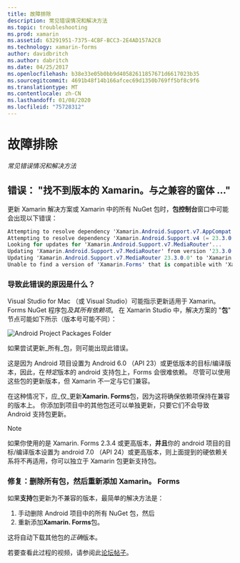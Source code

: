```yaml
---
title: 故障排除
description: 常见错误情况和解决方法
ms.topic: troubleshooting
ms.prod: xamarin
ms.assetid: 63291951-7375-4CBF-BCC3-2E4AD157A2C8
ms.technology: xamarin-forms
author: davidbritch
ms.author: dabritch
ms.date: 04/25/2017
ms.openlocfilehash: b38e33e05b0bb9d40582611857671d6617023b35
ms.sourcegitcommit: 4691b48f14b166afcec69d1350b769ff5bf8c9f6
ms.translationtype: MT
ms.contentlocale: zh-CN
ms.lasthandoff: 01/08/2020
ms.locfileid: "75728312"
---
```

# <a name="troubleshooting"></a>故障排除

_常见错误情况和解决方法_

## <a name="error-unable-to-find-a-version-of-xamarinforms-compatible-with"></a>错误： "找不到版本的 Xamarin。与之兼容的窗体 ..."

更新 Xamarin 解决方案或 Xamarin 中的所有 NuGet 包时，**包控制台**窗口中可能会出现以下错误：

```csharp
Attempting to resolve dependency 'Xamarin.Android.Support.v7.AppCompat (= 23.3.0.0)'.
Attempting to resolve dependency 'Xamarin.Android.Support.v4 (= 23.3.0.0)'.
Looking for updates for 'Xamarin.Android.Support.v7.MediaRouter'...
Updating 'Xamarin.Android.Support.v7.MediaRouter' from version '23.3.0.0' to '23.3.1.0' in project 'Todo.Droid'.
Updating 'Xamarin.Android.Support.v7.MediaRouter 23.3.0.0' to 'Xamarin.Android.Support.v7.MediaRouter 23.3.1.0' failed.
Unable to find a version of 'Xamarin.Forms' that is compatible with 'Xamarin.Android.Support.v7.MediaRouter 23.3.0.0'.
```

### <a name="what-causes-this-error"></a>导致此错误的原因是什么？

Visual Studio for Mac （或 Visual Studio）可能指示更新适用于 Xamarin。 Forms NuGet 程序包*及其所有依赖项*。 在 Xamarin Studio 中，解决方案的 "**包**" 节点可能如下所示（版本号可能不同）：

![](images/updates-available.png "Android Project Packages Folder")

如果尝试更新_所有_包，则可能出现此错误。

这是因为 Android 项目设置为 Android 6.0 （API 23）或更低版本的目标/编译版本，因此，在*特定*版本的 android 支持包上，Forms 会很难依赖。 尽管可以使用这些包的更新版本，但 Xamarin 不一定与它们兼容。

在这种情况下，应_仅_更新**Xamarin. Forms**包，因为这将确保依赖项保持在兼容的版本上。 你添加到项目中的其他包还可以单独更新，只要它们不会导致 Android 支持包更新。

> [!NOTE]
> 如果你使用的是 Xamarin. Forms 2.3.4 或更高版本，**并且**你的 android 项目的目标/编译版本设置为 android 7.0 （API 24）或更高版本，则上面提到的硬依赖关系将不再适用，你可以独立于 Xamarin 包更新支持包。

### <a name="fix-remove-all-packages-and-re-add-xamarinforms"></a>修复：删除所有包，然后重新添加 Xamarin。 Forms

如果**支持**包更新为不兼容的版本，最简单的解决方法是：

1. 手动删除 Android 项目中的所有 NuGet 包，然后
2. 重新添加**Xamarin. Forms**包。

这将自动下载其他包的*正确*版本。

若要查看此过程的视频，请参阅此[论坛帖子](https://forums.xamarin.com/discussion/comment/170012/#Comment_170012)。
